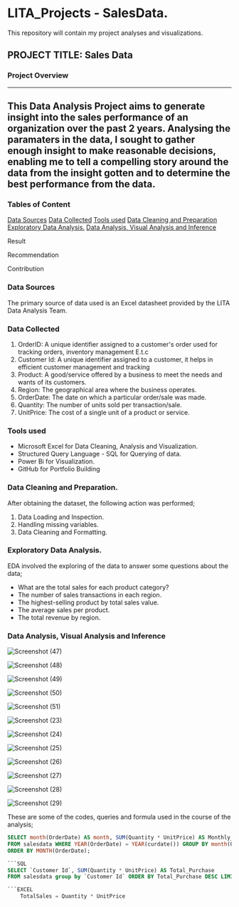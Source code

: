# LITA_Projects - SalesData.
This repository will contain my project analyses and visualizations.

## PROJECT TITLE: Sales Data

### Project Overview 
---
This Data Analysis Project aims to generate insight into the sales performance of an organization over the past 2 years. Analysing the paramaters in the data, I sought to gather enough insight to make reasonable decisions, enabling me to tell a compelling story around the data from the insight gotten and to determine the best performance from the data.
---
### Tables of Content
[Data Sources](#Data-Sources)
[Data Collected](#Data-Collected)
[Tools used](#Tools-used)
[Data Cleaning and Preparation](Data-Cleaning-and-Preparation)
[Exploratory Data Analysis.](Exploratory-Data-Analysis.)
[Data Analysis, Visual Analysis and Inference](Data-Analysis-Visual-Analysis-and-Inference)

Result

Recommendation

Contribution

### Data Sources
The primary source of data used is an Excel datasheet provided by the LITA Data Analysis Team.

### Data Collected
1. OrderID: A unique identifier assigned to a customer's order used for tracking orders, inventory management E.t.c
2. Customer Id: A unique identifier assigned to a customer, it helps in efficient customer management and tracking
3. Product: A good/service offered by a business to meet the needs and wants of its customers.
4. Region: The geographical area where the business operates.
5. OrderDate: The date on which a particular order/sale was made.
6. Quantity: The number of units sold per transaction/sale.
7. UnitPrice: The cost of a single unit of a product or service.

### Tools used
- Microsoft Excel for Data Cleaning, Analysis and Visualization.
- Structured Query Language - SQL for Querying of data.
- Power Bi for Visualization.
- GitHub for Portfolio Building

### Data Cleaning and Preparation.
After obtaining the dataset, the following action was performed;
1. Data Loading and Inspection.
2. Handling missing variables.
3. Data Cleaning and Formatting.

### Exploratory Data Analysis.
EDA involved the exploring of the data to answer some questions about the data;
- What are the total sales for each product category?
- The number of sales transactions in each region.
- The highest-selling product by total sales value.
- The average sales per product.
- The total revenue by region.


### Data Analysis, Visual Analysis and Inference
![Screenshot (47)](https://github.com/user-attachments/assets/95210d48-ae51-4d60-96f3-eee969c35954)

![Screenshot (48)](https://github.com/user-attachments/assets/d8e7ca85-21d8-48f3-89a8-2ddc61deefc6)

![Screenshot (49)](https://github.com/user-attachments/assets/3b5edf4e-c95d-46c3-a713-68d9a56bf1af)

![Screenshot (50)](https://github.com/user-attachments/assets/67448b3f-f1e5-4185-ab5b-d80fd2181194)

![Screenshot (51)](https://github.com/user-attachments/assets/45a32a1f-d413-4faf-872f-4ce23fcc0d73)

![Screenshot (23)](https://github.com/user-attachments/assets/11cbaaa0-17ad-49e1-aa18-1ea0204f565d)

![Screenshot (24)](https://github.com/user-attachments/assets/852830d2-1893-494c-bd9a-2ea84c6e89af)

![Screenshot (25)](https://github.com/user-attachments/assets/4aa14c7c-331b-4040-aa27-ab7fcf81b07a)

![Screenshot (26)](https://github.com/user-attachments/assets/4dbe944c-4ff6-4dee-bfc3-11284774dfa6)

![Screenshot (27)](https://github.com/user-attachments/assets/164a2157-cdb3-4b7b-9b97-66627700980c)

![Screenshot (28)](https://github.com/user-attachments/assets/a08184d6-af79-47cb-991d-f0ac0fe50eed)

![Screenshot (29)](https://github.com/user-attachments/assets/143a0995-12ce-4f4b-8b8d-d4d4e461af10)


These are some of the codes, queries and formula used in the course of the analysis;

```SQL
SELECT month(OrderDate) AS month, SUM(Quantity * UnitPrice) AS Monthly_Total
FROM salesdata WHERE YEAR(OrderDate) = YEAR(curdate()) GROUP BY month(OrderDate) 
ORDER BY MONTH(OrderDate);

```SQL
SELECT `Customer Id`, SUM(Quantity * UnitPrice) AS Total_Purchase
FROM salesdata group by `Customer Id` ORDER BY Total_Purchase DESC LIMIT 5;

```EXCEL
	TotalSales = Quantity * UnitPrice



